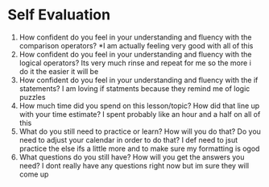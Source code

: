 # Self Evaluation

1. How confident do you feel in your understanding and fluency with the comparison operators? *I am actually feeling very good with all of this
1. How confident do you feel in your understanding and fluency with the logical operators? Its very much rinse and repeat for me so the more i do it the easier it will be
1. How confident do you feel in your understanding and fluency with the if statements? I am loving if statments because they remind me of logic puzzles
1. How much time did you spend on this lesson/topic? How did that line up with your time estimate? I spent probably like an hour and a half on all of this
1. What do you still need to practice or learn? How will you do that? Do you need to adjust your calendar in order to do that? I def need to jsut practice the else ifs a little more and to make sure my formatting is ogod
1. What questions do you still have? How will you get the answers you need? I dont really have any questions right now but im sure they will come up
